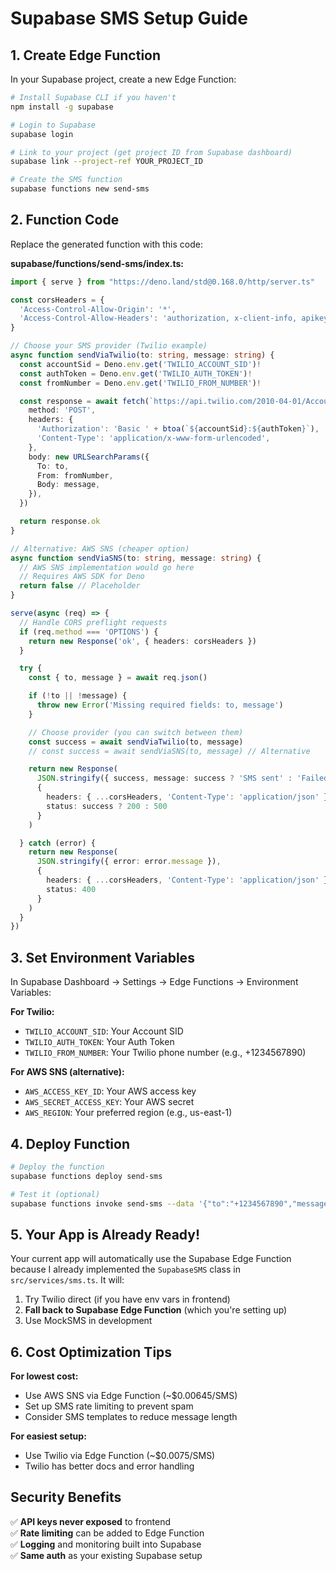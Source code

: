 # Supabase SMS Setup Guide

## 1. Create Edge Function

In your Supabase project, create a new Edge Function:

```bash
# Install Supabase CLI if you haven't
npm install -g supabase

# Login to Supabase
supabase login

# Link to your project (get project ID from Supabase dashboard)
supabase link --project-ref YOUR_PROJECT_ID

# Create the SMS function
supabase functions new send-sms
```

## 2. Function Code

Replace the generated function with this code:

**supabase/functions/send-sms/index.ts:**
```typescript
import { serve } from "https://deno.land/std@0.168.0/http/server.ts"

const corsHeaders = {
  'Access-Control-Allow-Origin': '*',
  'Access-Control-Allow-Headers': 'authorization, x-client-info, apikey, content-type',
}

// Choose your SMS provider (Twilio example)
async function sendViaTwilio(to: string, message: string) {
  const accountSid = Deno.env.get('TWILIO_ACCOUNT_SID')!
  const authToken = Deno.env.get('TWILIO_AUTH_TOKEN')!
  const fromNumber = Deno.env.get('TWILIO_FROM_NUMBER')!

  const response = await fetch(`https://api.twilio.com/2010-04-01/Accounts/${accountSid}/Messages.json`, {
    method: 'POST',
    headers: {
      'Authorization': 'Basic ' + btoa(`${accountSid}:${authToken}`),
      'Content-Type': 'application/x-www-form-urlencoded',
    },
    body: new URLSearchParams({
      To: to,
      From: fromNumber,
      Body: message,
    }),
  })

  return response.ok
}

// Alternative: AWS SNS (cheaper option)
async function sendViaSNS(to: string, message: string) {
  // AWS SNS implementation would go here
  // Requires AWS SDK for Deno
  return false // Placeholder
}

serve(async (req) => {
  // Handle CORS preflight requests
  if (req.method === 'OPTIONS') {
    return new Response('ok', { headers: corsHeaders })
  }

  try {
    const { to, message } = await req.json()

    if (!to || !message) {
      throw new Error('Missing required fields: to, message')
    }

    // Choose provider (you can switch between them)
    const success = await sendViaTwilio(to, message)
    // const success = await sendViaSNS(to, message) // Alternative

    return new Response(
      JSON.stringify({ success, message: success ? 'SMS sent' : 'Failed to send SMS' }),
      { 
        headers: { ...corsHeaders, 'Content-Type': 'application/json' },
        status: success ? 200 : 500
      }
    )

  } catch (error) {
    return new Response(
      JSON.stringify({ error: error.message }),
      { 
        headers: { ...corsHeaders, 'Content-Type': 'application/json' },
        status: 400 
      }
    )
  }
})
```

## 3. Set Environment Variables

In Supabase Dashboard → Settings → Edge Functions → Environment Variables:

**For Twilio:**
- `TWILIO_ACCOUNT_SID`: Your Account SID
- `TWILIO_AUTH_TOKEN`: Your Auth Token  
- `TWILIO_FROM_NUMBER`: Your Twilio phone number (e.g., +1234567890)

**For AWS SNS (alternative):**
- `AWS_ACCESS_KEY_ID`: Your AWS access key
- `AWS_SECRET_ACCESS_KEY`: Your AWS secret
- `AWS_REGION`: Your preferred region (e.g., us-east-1)

## 4. Deploy Function

```bash
# Deploy the function
supabase functions deploy send-sms

# Test it (optional)
supabase functions invoke send-sms --data '{"to":"+1234567890","message":"Test message"}'
```

## 5. Your App is Already Ready!

Your current app will automatically use the Supabase Edge Function because I already implemented the `SupabaseSMS` class in `src/services/sms.ts`. It will:

1. Try Twilio direct (if you have env vars in frontend) 
2. **Fall back to Supabase Edge Function** (which you're setting up)
3. Use MockSMS in development

## 6. Cost Optimization Tips

**For lowest cost:**
- Use AWS SNS via Edge Function (~$0.00645/SMS)
- Set up SMS rate limiting to prevent spam
- Consider SMS templates to reduce message length

**For easiest setup:**
- Use Twilio via Edge Function (~$0.0075/SMS)
- Twilio has better docs and error handling

## Security Benefits

✅ **API keys never exposed** to frontend  
✅ **Rate limiting** can be added to Edge Function  
✅ **Logging** and monitoring built into Supabase  
✅ **Same auth** as your existing Supabase setup